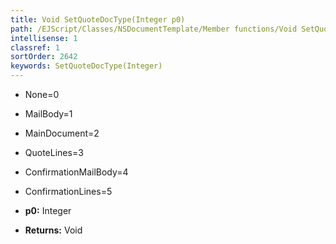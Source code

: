 ```yaml
---
title: Void SetQuoteDocType(Integer p0)
path: /EJScript/Classes/NSDocumentTemplate/Member functions/Void SetQuoteDocType(Integer p_0)
intellisense: 1
classref: 1
sortOrder: 2642
keywords: SetQuoteDocType(Integer)
---
```



* None=0
* MailBody=1
* MainDocument=2
* QuoteLines=3
* ConfirmationMailBody=4
* ConfirmationLines=5

* **p0:** Integer
* **Returns:** Void
